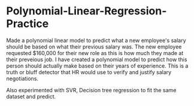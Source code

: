# Polynomial-Linear-Regression-Practice
Made a polynomial linear model to predict what a new employee's salary should be based on what their previous salary was. The new employee requested $160,000 for their new role as this is how much they made at their preveious job. I have created a polynomial model to predict how this person should actually make based on their years of experience. This is a truth or bluff detector that HR would use to verify and justify salary negotiations. 

Also experimented with SVR, Decision tree regression to fit the same dataset and predict. 
